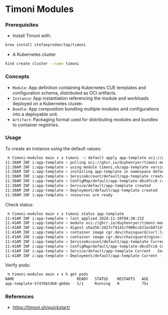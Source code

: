 # Timoni Modules

### Prerequisites
- Install Timoni with:
```sh
brew install stefanprodan/tap/timoni
```
- A Kubernetes cluster
```sh
kind create cluster --name timoni
```

### Concepts
- `Module`: App definition containing Kubernetes CUE templates and configuration schema, distributed as OCI artifacts.
- `Instance`: App instantiation referencing the module and workloads deployed on a Kubernetes cluster.
- `Bundle`: App composition bundling multiple modules and configurations into a deployable unit.
- `Artifact`: Packaging format used for distributing modules and bundles to container registries.

### Usage
To create an instance using the default values:

```sh 
 π timoni-modules main ✗ ❯ timoni -n default apply app-template oci://ghcr.io/duyhenryer/timoni-modules/app-template
11:38AM INF i:app-template > pulling oci://ghcr.io/duyhenryer/timoni-modules/app-template:latest
11:38AM INF i:app-template > using module timoni.sh/app-template version 0.0.1
11:38AM INF i:app-template > installing app-template in namespace default
11:38AM INF i:app-template > ServiceAccount/default/app-template created
11:38AM INF i:app-template > ConfigMap/default/app-template-d6cd7cc6 created
11:38AM INF i:app-template > Service/default/app-template created
11:38AM INF i:app-template > Deployment/default/app-template created
11:38AM INF i:app-template > resources are ready
```
Check status:
```sh
 π timoni-modules main ✗ ❯ timoni status app-template
11:41AM INF i:app-template > last applied 2024-11-20T04:38:23Z
11:41AM INF i:app-template > module oci://ghcr.io/duyhenryer/timoni-modules/app-template:0.0.1
11:41AM INF i:app-template > digest sha256:2d27cf4141cf000cc621ecb071478551426ce7375b1e133673c1fabecafcb2fc
11:41AM INF i:app-template > container image cgr.dev/chainguard/curl:latest
11:41AM INF i:app-template > container image cgr.dev/chainguard/nginx:1.25.3@sha256:3dd8fa303f77d7eb6ce541cb05009a5e8723bd7e3778b95131ab4a2d12fadb8f
11:41AM INF i:app-template > ServiceAccount/default/app-template Current - Resource is current
11:41AM INF i:app-template > ConfigMap/default/app-template-d6cd7cc6 Current - Resource is always ready
11:41AM INF i:app-template > Service/default/app-template Current - Service is ready
11:41AM INF i:app-template > Deployment/default/app-template Current - Deployment is available. Replicas: 1
```
Verify pods:

```sh 
 π timoni-modules main ✗ ❯ k get pods
NAME                            READY   STATUS    RESTARTS   AGE
app-template-57476b5d68-gb6dv   1/1     Running   0          75s
```
### References
- https://timoni.sh/quickstart/